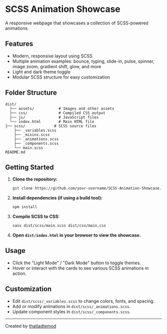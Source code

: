 # SCSS Animation Showcase

A responsive webpage that showcases a collection of SCSS-powered animations.

## Features

- Modern, responsive layout using SCSS
- Multiple animation examples: bounce, typing, slide-in, pulse, spinner, image zoom, gradient shift, glow, and more
- Light and dark theme toggle
- Modular SCSS structure for easy customization

## Folder Structure

```
dist/
  ├── assets/           # Images and other assets
  ├── css/              # Compiled CSS output
  ├── js/               # JavaScript files
  └── index.html        # Main HTML file
├── scss/             # SCSS source files
    ├── _variables.scss
    ├── _mixins.scss
    ├── _animations.scss
    ├── _components.scss
    └── main.scss
README.md
```

## Getting Started

1. **Clone the repository:**
   ```sh
   git clone https://github.com/your-username/SCSS-Animation-Showcase.git
   ```

2. **Install dependencies (if using a build tool):**
   ```sh
   npm install
   ```

3. **Compile SCSS to CSS:**
   ```sh
   sass dist/scss/main.scss dist/css/main.css
   ```

4. **Open `dist/index.html` in your browser to view the showcase.**

## Usage

- Click the "Light Mode" / "Dark Mode" button to toggle themes.
- Hover or interact with the cards to see various SCSS animations in action.

## Customization

- Edit `dist/scss/_variables.scss` to change colors, fonts, and spacing.
- Add or modify animations in `dist/scss/_animations.scss`.
- Update component styles in `dist/scss/_components.scss`.

---
Created by [thatladtemod](https://github.com/thatladtemod)
